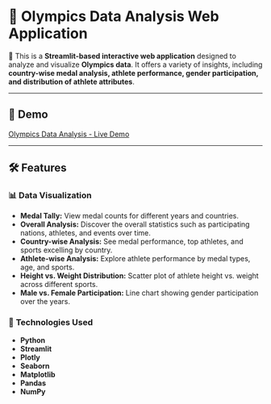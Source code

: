 # 🏅 Olympics Data Analysis Web Application

🚀 This is a **Streamlit-based interactive web application** designed to analyze and visualize **Olympics data**. It offers a variety of insights, including **country-wise medal analysis, athlete performance, gender participation, and distribution of athlete attributes**.

---

## 🌟 **Demo**
[Olympics Data Analysis - Live Demo](https://olympics-data-analysis-xs69bpfz9qhmnnbrhb7z3c.streamlit.app/)

---

## 🛠️ **Features**

### 📊 **Data Visualization**
- **Medal Tally:** View medal counts for different years and countries.
- **Overall Analysis:** Discover the overall statistics such as participating nations, athletes, and events over time.
- **Country-wise Analysis:** See medal performance, top athletes, and sports excelling by country.
- **Athlete-wise Analysis:** Explore athlete performance by medal types, age, and sports.
- **Height vs. Weight Distribution:** Scatter plot of athlete height vs. weight across different sports.
- **Male vs. Female Participation:** Line chart showing gender participation over the years.

### 🎯 **Technologies Used**
- **Python**
- **Streamlit**
- **Plotly**
- **Seaborn**
- **Matplotlib**
- **Pandas**
- **NumPy**



